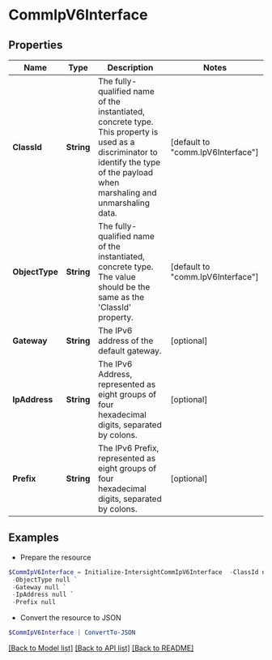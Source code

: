 # CommIpV6Interface
## Properties

Name | Type | Description | Notes
------------ | ------------- | ------------- | -------------
**ClassId** | **String** | The fully-qualified name of the instantiated, concrete type. This property is used as a discriminator to identify the type of the payload when marshaling and unmarshaling data. | [default to "comm.IpV6Interface"]
**ObjectType** | **String** | The fully-qualified name of the instantiated, concrete type. The value should be the same as the &#39;ClassId&#39; property. | [default to "comm.IpV6Interface"]
**Gateway** | **String** | The IPv6 address of the default gateway. | [optional] 
**IpAddress** | **String** | The IPv6 Address, represented as eight groups of four hexadecimal digits, separated by colons. | [optional] 
**Prefix** | **String** | The IPv6 Prefix, represented as eight groups of four hexadecimal digits, separated by colons. | [optional] 

## Examples

- Prepare the resource
```powershell
$CommIpV6Interface = Initialize-IntersightCommIpV6Interface  -ClassId null `
 -ObjectType null `
 -Gateway null `
 -IpAddress null `
 -Prefix null
```

- Convert the resource to JSON
```powershell
$CommIpV6Interface | ConvertTo-JSON
```

[[Back to Model list]](../README.md#documentation-for-models) [[Back to API list]](../README.md#documentation-for-api-endpoints) [[Back to README]](../README.md)

